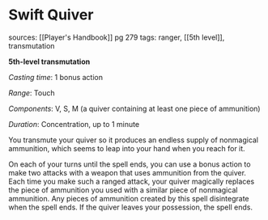 # Swift Quiver
sources: [[Player's Handbook]] pg 279
tags: ranger, [[5th level]], transmutation

**5th-level transmutation**

*Casting time*: 1 bonus action

*Range*: Touch

*Components*: V, S, M (a quiver containing at least one piece of ammunition)

*Duration*: Concentration, up to 1 minute

You transmute your quiver so it produces an endless supply of nonmagical ammunition, which seems to leap into your hand when you reach for it.

On each of your turns until the spell ends, you can use a bonus action to make two attacks with a weapon that uses ammunition from the quiver. Each time you make such a ranged attack, your quiver magically replaces the piece of ammunition you used with a similar piece of nonmagical ammunition. Any pieces of ammunition created by this spell disintegrate when the spell ends. If the quiver leaves your possession, the spell ends.
